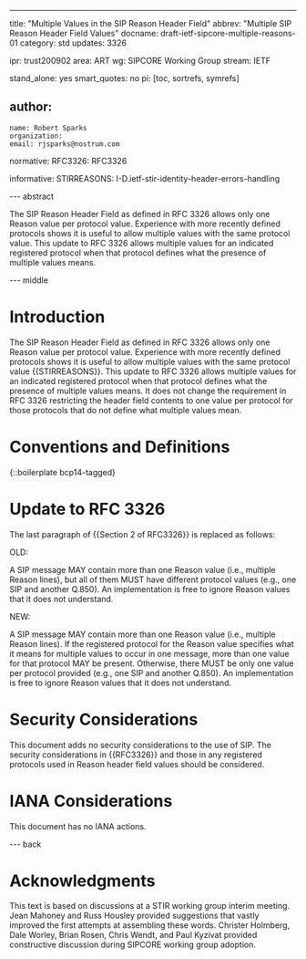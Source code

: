 ---
title: "Multiple Values in the SIP Reason Header Field"
abbrev: "Multiple SIP Reason Header Field Values"
docname: draft-ietf-sipcore-multiple-reasons-01
category: std
updates: 3326

ipr: trust200902
area: ART
wg: SIPCORE Working Group
stream: IETF

stand_alone: yes
smart_quotes: no
pi: [toc, sortrefs, symrefs]

author:
 -
    name: Robert Sparks
    organization:
    email: rjsparks@nostrum.com

normative:
  RFC3326: RFC3326

informative:
  STIRREASONS: I-D.ietf-stir-identity-header-errors-handling

--- abstract

The SIP Reason Header Field as defined in RFC 3326 allows only one Reason value per protocol value. Experience with more recently defined protocols shows it is useful to allow multiple values with the same protocol value. This update to RFC 3326 allows multiple values for an indicated registered protocol when that protocol defines what the presence of multiple values means.

--- middle

# Introduction

The SIP Reason Header Field as defined in RFC 3326 allows only one Reason value per protocol value. Experience with more recently defined protocols shows it is useful to allow multiple values with the same protocol value {{STIRREASONS}}. This update to RFC 3326 allows multiple values for an indicated registered protocol when that protocol defines what the presence of multiple values means. It does not change the requirement in RFC 3326 restricting the header field contents to one value per protocol for those protocols that do not define what multiple values mean.

# Conventions and Definitions

{::boilerplate bcp14-tagged}

# Update to RFC 3326

The last paragraph of {{Section 2 of RFC3326}} is replaced as follows:

OLD:

   A SIP message MAY contain more than one Reason value (i.e., multiple
   Reason lines), but all of them MUST have different protocol values
   (e.g., one SIP and another Q.850).  An implementation is free to
   ignore Reason values that it does not understand.

NEW:

   A SIP message MAY contain more than one Reason value (i.e., multiple
   Reason lines). If the registered protocol for the Reason value specifies
   what it means for multiple values to occur in one message, more than one
   value for that protocol MAY be present. Otherwise, there MUST be only
   one value per protocol provided (e.g., one SIP and another Q.850).  An
   implementation is free to ignore Reason values that it does not understand.

# Security Considerations

This document adds no security considerations to the use of SIP. The security considerations in {{RFC3326}} and those in any registered protocols used in Reason header field values should be considered.

# IANA Considerations

This document has no IANA actions.


--- back

# Acknowledgments
This text is based on discussions at a STIR working group interim meeting. Jean Mahoney and Russ Housley provided suggestions that vastly improved the first attempts at assembling these words. Christer Holmberg, Dale Worley, Brian Rosen,  Chris Wendt, and Paul Kyzivat provided constructive discussion during SIPCORE working group adoption.
